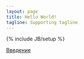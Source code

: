 ```yaml
---
layout: page
title: Hello World!
tagline: Supporting tagline
---
```

{% include JB/setup %}

[Введение](/translate_problem_solving/pages/intro.html)
